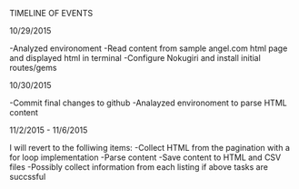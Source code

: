 TIMELINE OF EVENTS

10/29/2015 

-Analyzed environoment 
-Read content from sample angel.com html page and displayed html in terminal
-Configure Nokugiri and install initial routes/gems

10/30/2015

-Commit final changes to github
-Analayzed environoment to parse HTML content


11/2/2015 -  11/6/2015 

I will revert to the folliwing items:
 	-Collect HTML from the pagination with a for loop implementation
 	-Parse content
 	-Save content to HTML and CSV files
 	-Possibly collect information from each listing if above tasks are succssful 